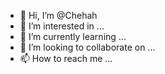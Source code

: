 - 👋 Hi, I’m @Chehah
- 👀 I’m interested in ...
- 🌱 I’m currently learning ...
- 💞️ I’m looking to collaborate on ...
- 📫 How to reach me ...

<!---
Chehah/Chehah is a ✨ special ✨ repository because its `README.md` (this file) appears on your GitHub profile.
You can click the Preview link to take a look at your changes.
--->
